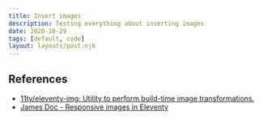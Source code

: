 ```yaml
---
title: Insert images
description: Testing everything about inserting images
date: 2020-10-29
tags: [default, code]
layout: layouts/post.njk
---
```


## References

- [11ty/eleventy-img: Utility to perform build-time image transformations.](https://github.com/11ty/eleventy-img)
- [James Doc - Responsive images in Eleventy](https://jamesdoc.com/blog/2018/rwd-img-11ty/)
